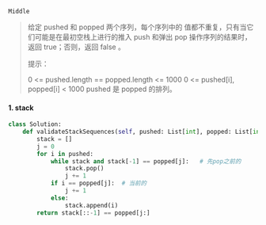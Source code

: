 `Middle`

> 给定 pushed 和 popped 两个序列，每个序列中的 值都不重复，只有当它们可能是在最初空栈上进行的推入 push 和弹出 pop 操作序列的结果时，返回 true；否则，返回 false 。
>
> 提示：
>
> 0 <= pushed.length == popped.length <= 1000
> 0 <= pushed[i], popped[i] < 1000
> pushed 是 popped 的排列。

#### 1.  stack

```python
class Solution:
    def validateStackSequences(self, pushed: List[int], popped: List[int]) -> bool:
        stack = []
        j = 0
        for i in pushed:
            while stack and stack[-1] == popped[j]:   # 先pop之前的
                stack.pop()
                j += 1
            if i == popped[j]:  # 当前的
                j += 1
            else:
                stack.append(i)
        return stack[::-1] == popped[j:]
```

